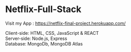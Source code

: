 # Netflix-Full-Stack
Visit my App : https://netflix-final-project.herokuapp.com/ <br>

Client-side: HTML, CSS, JavaScript & REACT <br>
Server-side: Node.js, Express <br>
Database: MongoDb, MongoDB Atlas
